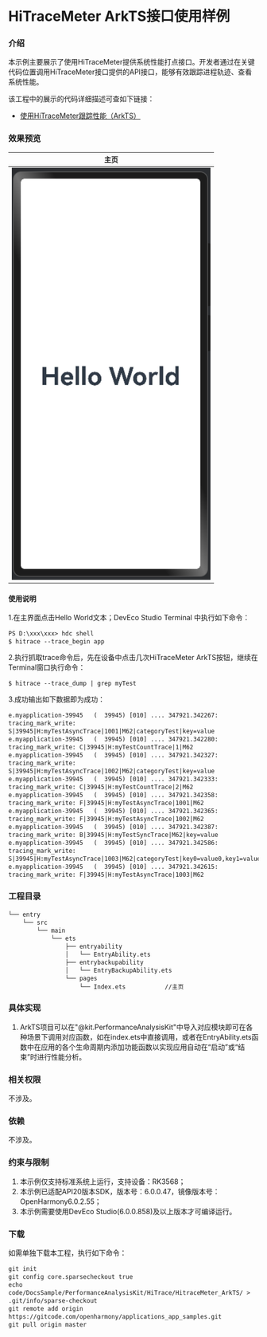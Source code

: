 # HiTraceMeter ArkTS接口使用样例

###  介绍

本示例主要展示了使用HiTraceMeter提供系统性能打点接口。开发者通过在关键代码位置调用HiTraceMeter接口提供的API接口，能够有效跟踪进程轨迹、查看系统性能。

该工程中的展示的代码详细描述可查如下链接：

- [使用HiTraceMeter跟踪性能（ArkTS）](https://gitcode.com/openharmony/docs/blob/master/zh-cn/application-dev/dfx/hitracemeter-guidelines-arkts.md)


###  效果预览

|                             主页                             |
| :----------------------------------------------------------: |
| <img src="./screenshots/Snipaste_2025-10-17_14-47-32.png" alt="z" width = "400"> |

#### 使用说明

1.在主界面点击Hello World文本；DevEco Studio Terminal 中执行如下命令：

```
PS D:\xxx\xxx> hdc shell
$ hitrace --trace_begin app
```

2.执行抓取trace命令后，先在设备中点击几次HiTraceMeter ArkTS按钮，继续在Terminal窗口执行命令：

```
$ hitrace --trace_dump | grep myTest
```

3.成功输出如下数据即为成功：

```
e.myapplication-39945   (  39945) [010] .... 347921.342267: tracing_mark_write: S|39945|H:myTestAsyncTrace|1001|M62|categoryTest|key=value
e.myapplication-39945   (  39945) [010] .... 347921.342280: tracing_mark_write: C|39945|H:myTestCountTrace|1|M62
e.myapplication-39945   (  39945) [010] .... 347921.342327: tracing_mark_write: S|39945|H:myTestAsyncTrace|1002|M62|categoryTest|key=value
e.myapplication-39945   (  39945) [010] .... 347921.342333: tracing_mark_write: C|39945|H:myTestCountTrace|2|M62
e.myapplication-39945   (  39945) [010] .... 347921.342358: tracing_mark_write: F|39945|H:myTestAsyncTrace|1001|M62
e.myapplication-39945   (  39945) [010] .... 347921.342365: tracing_mark_write: F|39945|H:myTestAsyncTrace|1002|M62
e.myapplication-39945   (  39945) [010] .... 347921.342387: tracing_mark_write: B|39945|H:myTestSyncTrace|M62|key=value
e.myapplication-39945   (  39945) [010] .... 347921.342586: tracing_mark_write: S|39945|H:myTestAsyncTrace|1003|M62|categoryTest|key0=value0,key1=value1,key2=value2,key3=value3,key4=value4,key5=value5,key6=value6,key7=value7,key8=value8,key9=value9
e.myapplication-39945   (  39945) [010] .... 347921.342615: tracing_mark_write: F|39945|H:myTestAsyncTrace|1003|M62
```

###  工程目录

```
└── entry
    └── src
        └── main
            └── ets
                ├── entryability
                │   └── EntryAbility.ets
                ├── entrybackupability
                │   └── EntryBackupAbility.ets
                └── pages
                    └── Index.ets     		//主页
```

###  具体实现

1. ArkTS项目可以在"@kit.PerformanceAnalysisKit"中导入对应模块即可在各种场景下调用对应函数，如在index.ets中直接调用，或者在EntryAbility.ets函数中在应用的各个生命周期内添加功能函数以实现应用自动在“启动”或“结束”时进行性能分析。

###  相关权限

不涉及。

###  依赖

不涉及。

###  约束与限制

1. 本示例仅支持标准系统上运行，支持设备：RK3568；
2. 本示例已适配API20版本SDK，版本号：6.0.0.47，镜像版本号：OpenHarmony6.0.2.55；
3. 本示例需要使用DevEco Studio(6.0.0.858)及以上版本才可编译运行。

###  下载

如需单独下载本工程，执行如下命令：

```
git init
git config core.sparsecheckout true
echo code/DocsSample/PerformanceAnalysisKit/HiTrace/HitraceMeter_ArkTS/ > .git/info/sparse-checkout
git remote add origin https://gitcode.com/openharmony/applications_app_samples.git
git pull origin master
```
